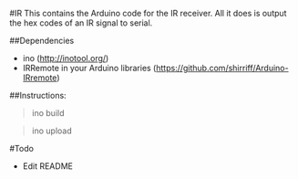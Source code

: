 #IR
This contains the Arduino code for the IR receiver. All it does is output the hex codes of an IR signal to serial. 

##Dependencies
- ino (http://inotool.org/)
- IRRemote in your Arduino libraries (https://github.com/shirriff/Arduino-IRremote)

##Instructions:
>ino build

>ino upload



#Todo
- Edit README
